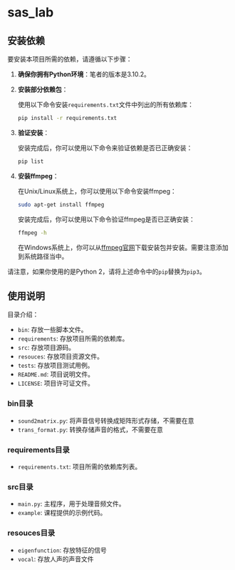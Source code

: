 # sas_lab
## 安装依赖

要安装本项目所需的依赖，请遵循以下步骤：

1. **确保你拥有Python环境**：笔者的版本是3.10.2。


2. **安装部分依赖包**：

   使用以下命令安装`requirements.txt`文件中列出的所有依赖库：
   ```sh
   pip install -r requirements.txt
   ```

3. **验证安装**：

   安装完成后，你可以使用以下命令来验证依赖是否已正确安装：
   ```sh
   pip list
   ```

4. **安装ffmpeg**：

   在Unix/Linux系统上，你可以使用以下命令安装ffmpeg：
   ```sh
   sudo apt-get install ffmpeg
   ```

   安装完成后，你可以使用以下命令验证ffmpeg是否已正确安装：
   ```sh
   ffmpeg -h
   ```

   在Windows系统上，你可以从[ffmpeg官网](https://ffmpeg.org/download.html)下载安装包并安装。需要注意添加到系统路径当中。

请注意，如果你使用的是Python 2，请将上述命令中的`pip`替换为`pip3`。

## 使用说明
目录介绍：

- `bin`: 存放一些脚本文件。
- `requirements`: 存放项目所需的依赖库。
- `src`: 存放项目源码。
- `resouces`: 存放项目资源文件。
- `tests`: 存放项目测试用例。
- `README.md`: 项目说明文件。
- `LICENSE`: 项目许可证文件。

### bin目录

- `sound2matrix.py`: 将声音信号转换成矩阵形式存储，不需要在意
- `trans_format.py`: 转换存储声音的格式，不需要在意

### requirements目录

- `requirements.txt`: 项目所需的依赖库列表。

### src目录

- `main.py`: 主程序，用于处理音频文件。
- `example`: 课程提供的示例代码。

### resouces目录

- `eigenfunction`: 存放特征的信号
- `vocal`: 存放人声的声音文件

